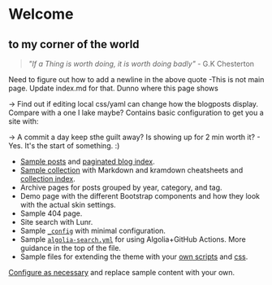 # Welcome 
## to my corner of the world

> *"If a Thing is worth doing, it is worth doing badly"*
>      - G.K Chesterton

Need to figure out how to add a newline in the above quote
-This is not main page. Update index.md for that. Dunno where this page shows

-> Find out if editing local css/yaml can change how the blogposts display. Compare with a one I lake maybe?
Contains basic configuration to get you a site with:

-> A commit a day keep sthe guilt away? Is showing up for 2 min worth it? - Yes. It's the start of something. :)
- [Sample posts](./_posts/) and [paginated blog index](./blog/index.html).
- [Sample collection](./_cheatsheet/) with Markdown and kramdown cheatsheets and [collection index](./_pages/cheatsheet.md).
- Archive pages for posts grouped by year, category, and tag.
- Demo page with the different Bootstrap components and how they look with the actual skin settings.
- Sample 404 page.
- Site search with Lunr.
- Sample [`_config`](_config.yml) with minimal configuration.
- Sample [`algolia-search.yml`](algolia-search.yml) for using Algolia+GitHub Actions. More guidance in the top of the file.
- Sample files for extending the theme with your [own scripts](./_includes/custom/) and [css](./assets/css/).

[Configure as necessary](https://dieghernan.github.io/chulapa/docs/02-config) and replace sample content with your own.
